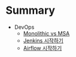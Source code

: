 # Summary

- DevOps
	- [Monolithic vs MSA](./devops/2020-04-24-architecture.md)
  - [Jenkins 시작하기](./devops/2021-11-28-jenkins.md)
  - [Airflow 시작하기](./devops/2021-11-28-airflow.md)